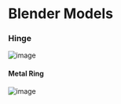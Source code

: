 
# Blender Models


### Hinge
![image](https://user-images.githubusercontent.com/5800726/34928487-e583979c-f9e3-11e7-88e2-524cd4fc0a60.png)

#### Metal Ring
![image](https://user-images.githubusercontent.com/5800726/34928890-9e23ab6e-f9e6-11e7-9810-dfe50f38bb20.png)
